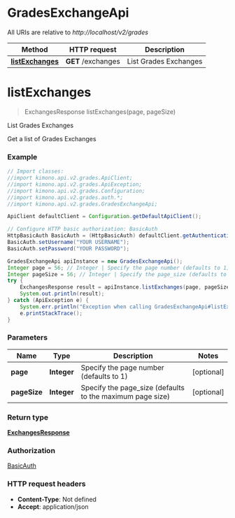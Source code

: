 # GradesExchangeApi

All URIs are relative to *http://localhost/v2/grades*

Method | HTTP request | Description
------------- | ------------- | -------------
[**listExchanges**](GradesExchangeApi.md#listExchanges) | **GET** /exchanges | List Grades Exchanges


<a name="listExchanges"></a>
# **listExchanges**
> ExchangesResponse listExchanges(page, pageSize)

List Grades Exchanges

Get a list of Grades Exchanges

### Example
```java
// Import classes:
//import kimono.api.v2.grades.ApiClient;
//import kimono.api.v2.grades.ApiException;
//import kimono.api.v2.grades.Configuration;
//import kimono.api.v2.grades.auth.*;
//import kimono.api.v2.grades.GradesExchangeApi;

ApiClient defaultClient = Configuration.getDefaultApiClient();

// Configure HTTP basic authorization: BasicAuth
HttpBasicAuth BasicAuth = (HttpBasicAuth) defaultClient.getAuthentication("BasicAuth");
BasicAuth.setUsername("YOUR USERNAME");
BasicAuth.setPassword("YOUR PASSWORD");

GradesExchangeApi apiInstance = new GradesExchangeApi();
Integer page = 56; // Integer | Specify the page number (defaults to 1)
Integer pageSize = 56; // Integer | Specify the page_size (defaults to the maximum page size)
try {
    ExchangesResponse result = apiInstance.listExchanges(page, pageSize);
    System.out.println(result);
} catch (ApiException e) {
    System.err.println("Exception when calling GradesExchangeApi#listExchanges");
    e.printStackTrace();
}
```

### Parameters

Name | Type | Description  | Notes
------------- | ------------- | ------------- | -------------
 **page** | **Integer**| Specify the page number (defaults to 1) | [optional]
 **pageSize** | **Integer**| Specify the page_size (defaults to the maximum page size) | [optional]

### Return type

[**ExchangesResponse**](ExchangesResponse.md)

### Authorization

[BasicAuth](../README.md#BasicAuth)

### HTTP request headers

 - **Content-Type**: Not defined
 - **Accept**: application/json

